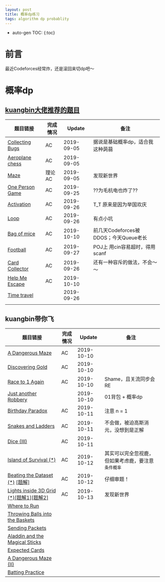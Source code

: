 ```yaml
---
layout: post
title: 概率dp练习
tags: algorithm dp probablity
---
```


* auto-gen TOC:
{:toc}
# 前言

最近Codeforces经常炸，还是滚回来切dp吧～

# 概率dp

## [kuangbin大佬推荐的题目](https://www.cnblogs.com/kuangbin/archive/2012/10/02/2710606.html)

| 题目链接                                                     | 完成情况 | Update     | 备注                                  |
| ------------------------------------------------------------ | -------- | ---------- | ------------------------------------- |
| [Collecting Bugs](https://vjudge.net/problem/POJ-2096)       | AC       | 2019-09-05 | 据说是基础概率dp，适合我这种蒟蒻      |
| [Aeroplane chess](https://vjudge.net/problem/HDU-4405)       | AC       | 2019-09-05 |                                       |
| [Maze](https://vjudge.net/problem/HDU-4035#author=634579757) | 理论AC   | 2019-09-05 | 发现新世界                            |
| [One Person Game](https://zoj.pintia.cn/problem-sets/91827364500/problems/91827368253) | AC       | 2019-09-25 | ??为毛杭电也炸了??                    |
| [Activation](http://acm.hdu.edu.cn/showproblem.php?pid=4089) | AC       | 2019-09-26 | T_T 原来是因为举国欢庆                |
| [Loop](http://acm.hdu.edu.cn/showproblem.php?pid=3853)       | AC       | 2019-09-26 | 有点小坑                              |
| [Bag of mice](http://www.codeforces.com/problemset/problem/148/D) | AC       | 2019-10-10 | 前几天Codeforces被DDOS；今天Queue老长 |
| [Football](http://poj.org/problem?id=3071)                   | AC       | 2019-09-27 | POJ上 用cin容易超时，得用scanf        |
| [Card Collector](http://acm.hdu.edu.cn/showproblem.php?pid=4336) | AC       | 2019-09-26 | 还有一种容斥的做法，不会～～          |
| [Help Me Escape](https://zoj.pintia.cn/problem-sets/91827364500/problems/91827369307) | AC       | 2019-10-10 |                                       |
| [Time travel](http://acm.hdu.edu.cn/showproblem.php?pid=4418) |          | 2019-09-26 |                                       |
|                                                              |          |            |                                       |

## kuangbin带你飞

| 题目链接                                                     | 完成情况 | Update     | 备注                                               |
| ------------------------------------------------------------ | -------- | ---------- | -------------------------------------------------- |
| [A Dangerous Maze](https://vjudge.net/problem/LightOJ-1027)  | AC       | 2019-10-10 |                                                    |
| [Discovering Gold](https://vjudge.net/problem/LightOJ-1030)  | AC       | 2019-10-10 |                                                    |
| [Race to 1 Again](https://vjudge.net/problem/LightOJ-1038)   | AC       | 2019-10-10 | Shame，且关流同步会RE                              |
| [Just another Robbery](https://vjudge.net/problem/LightOJ-1079) |          | 2019-10-10 | 01背包 + 概率dp                                    |
| [Birthday Paradox](https://vjudge.net/problem/LightOJ-1104)  | AC       | 2019-10-11 | 注意 n = 1                                         |
| [Snakes and Ladders](https://vjudge.net/problem/LightOJ-1151) | AC       | 2019-10-11 | 不会做，被迫高斯消元，没想到是正解                 |
| [Dice (III)](https://vjudge.net/problem/LightOJ-1248)        | AC       | 2019-10-11 |                                                    |
| [Island of Survival (\*)](https://vjudge.net/problem/LightOJ-1265) | AC       | 2019-10-12 | 其实可以完全忽视鹿，但如果考虑鹿，要注意`条件概率` |
| [Beating the Dataset (*)](https://vjudge.net/problem/LightOJ-1274) [[题解]](https://blog.csdn.net/qq_31759205/article/details/54646913) | AC       | 2019-10-12 | 仔细审题！                                         |
| [Lights inside 3D Grid (*)](https://vjudge.net/problem/LightOJ-1284)[[题解1]](https://blog.csdn.net/wl16wzl/article/details/82858903)[[题解2]](https://blog.csdn.net/a670531899/article/details/83180929) | AC       | 2019-10-13 | 发现新世界                                         |
| [Where to Run](https://vjudge.net/problem/LightOJ-1287)      |          |            |                                                    |
| [Throwing Balls into the Baskets](https://vjudge.net/problem/LightOJ-1317) |          |            |                                                    |
| [Sending Packets](https://vjudge.net/problem/LightOJ-1321)   |          |            |                                                    |
| [Aladdin and the Magical Sticks](https://vjudge.net/problem/LightOJ-1342) |          |            |                                                    |
| [Expected Cards](https://vjudge.net/problem/LightOJ-1364)    |          |            |                                                    |
| [A Dangerous Maze (II)](https://vjudge.net/problem/LightOJ-1395) |          |            |                                                    |
| [Batting Practice](https://vjudge.net/problem/LightOJ-1408)  |          |            |                                                    |

